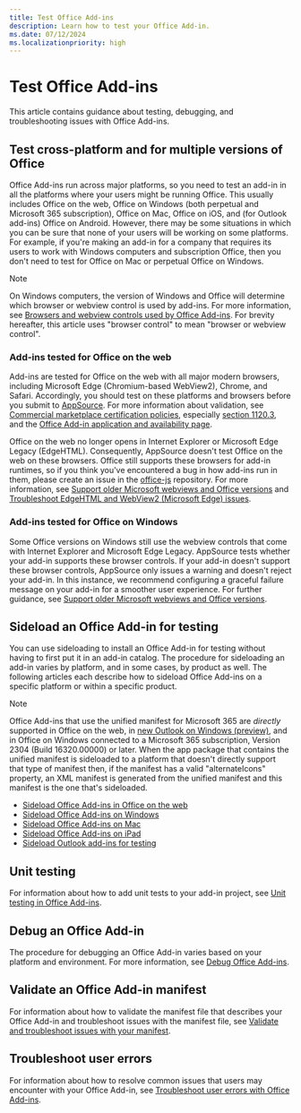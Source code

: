 ```yaml
---
title: Test Office Add-ins
description: Learn how to test your Office Add-in.
ms.date: 07/12/2024
ms.localizationpriority: high
---
```


# Test Office Add-ins

This article contains guidance about testing, debugging, and troubleshooting issues with Office Add-ins.

## Test cross-platform and for multiple versions of Office

Office Add-ins run across major platforms, so you need to test an add-in in all the platforms where your users might be running Office. This usually includes Office on the web, Office on Windows (both perpetual and Microsoft 365 subscription), Office on Mac, Office on iOS, and (for Outlook add-ins) Office on Android. However, there may be some situations in which you can be sure that none of your users will be working on some platforms. For example, if you're making an add-in for a company that requires its users to work with Windows computers and subscription Office, then you don't need to test for Office on Mac or perpetual Office on Windows.

> [!NOTE]
> On Windows computers, the version of Windows and Office will determine which browser or webview control is used by add-ins. For more information, see [Browsers and webview controls used by Office Add-ins](../concepts/browsers-used-by-office-web-add-ins.md). For brevity hereafter, this article uses "browser control" to mean "browser or webview control". 

### Add-ins tested for Office on the web

Add-ins are tested for Office on the web with all major modern browsers, including Microsoft Edge (Chromium-based WebView2), Chrome, and Safari. Accordingly, you should test on these platforms and browsers before you submit to [AppSource](/office/dev/store/submit-to-appsource-via-partner-center). For more information about validation, see [Commercial marketplace certification policies](/legal/marketplace/certification-policies), especially [section 1120.3](/legal/marketplace/certification-policies#11203-functionality), and the [Office Add-in application and availability page](/javascript/api/requirement-sets).

Office on the web no longer opens in Internet Explorer or Microsoft Edge Legacy (EdgeHTML). Consequently, AppSource doesn't test Office on the web on these browsers. Office still supports these browsers for add-in runtimes, so if you think you've encountered a bug in how add-ins run in them, please create an issue in the [office-js](https://github.com/OfficeDev/office-js/issues) repository. For more information, see [Support older Microsoft webviews and Office versions](../develop/support-ie-11.md) and [Troubleshoot EdgeHTML and WebView2 (Microsoft Edge) issues](../concepts/browsers-used-by-office-web-add-ins.md#troubleshoot-edgehtml-and-webview2-microsoft-edge-issues).

### Add-ins tested for Office on Windows

Some Office versions on Windows still use the webview controls that come with Internet Explorer and Microsoft Edge Legacy. AppSource tests whether your add-in supports these browser controls. If your add-in doesn't support these browser controls, AppSource only issues a warning and doesn't reject your add-in. In this instance, we recommend configuring a graceful failure message on your add-in for a smoother user experience. For further guidance, see [Support older Microsoft webviews and Office versions](../develop/support-ie-11.md).

## Sideload an Office Add-in for testing

You can use sideloading to install an Office Add-in for testing without having to first put it in an add-in catalog. The procedure for sideloading an add-in varies by platform, and in some cases, by product as well. The following articles each describe how to sideload Office Add-ins on a specific platform or within a specific product.

> [!NOTE]
> Office Add-ins that use the unified manifest for Microsoft 365 are *directly* supported in Office on the web, in [new Outlook on Windows (preview)](https://support.microsoft.com/office/656bb8d9-5a60-49b2-a98b-ba7822bc7627), and in Office on Windows connected to a Microsoft 365 subscription, Version 2304 (Build 16320.00000) or later. When the app package that contains the unified manifest is sideloaded to a platform that doesn't directly support that type of manifest then, if the manifest has a valid "alternateIcons" property, an XML manifest is generated from the unified manifest and this manifest is the one that's sideloaded.  

- [Sideload Office Add-ins in Office on the web](sideload-office-add-ins-for-testing.md)
- [Sideload Office Add-ins on Windows](test-debug-non-local-server.md)
- [Sideload Office Add-ins on Mac](sideload-an-office-add-in-on-mac.md)
- [Sideload Office Add-ins on iPad](sideload-an-office-add-in-on-ipad.md)
- [Sideload Outlook add-ins for testing](../outlook/sideload-outlook-add-ins-for-testing.md)

## Unit testing

For information about how to add unit tests to your add-in project, see [Unit testing in Office Add-ins](unit-testing.md).

## Debug an Office Add-in

The procedure for debugging an Office Add-in varies based on your platform and environment. For more information, see [Debug Office Add-ins](debug-add-ins-overview.md).

## Validate an Office Add-in manifest

For information about how to validate the manifest file that describes your Office Add-in and troubleshoot issues with the manifest file, see [Validate and troubleshoot issues with your manifest](troubleshoot-manifest.md).

## Troubleshoot user errors

For information about how to resolve common issues that users may encounter with your Office Add-in, see [Troubleshoot user errors with Office Add-ins](testing-and-troubleshooting.md).
